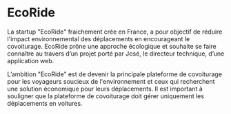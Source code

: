 # EcoRide

La startup "EcoRide" fraichement crée en France, a pour objectif de réduire l'impact environnemental des déplacements en encourageant le covoiturage. 
EcoRide prône une approche écologique et souhaite se faire connaître au travers d’un projet porté par José, le directeur technique, d’une application web.

L’ambition "EcoRide" est de devenir la principale plateforme de covoiturage pour les voyageurs soucieux de l'environnement et ceux qui recherchent une solution économique pour leurs déplacements. 
Il est important à souligner que la plateforme de covoiturage doit gérer uniquement les déplacements en voitures.
